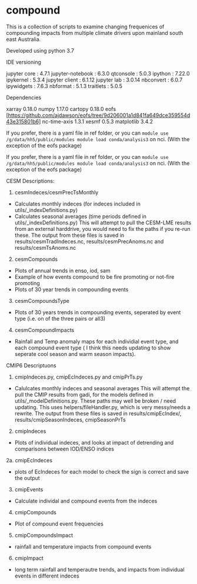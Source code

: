 # compound

This is a collection of scripts to examine changing frequenices of compounding impacts from multiple climate drivers upon mainland south east Australia.

Developed using python 3.7

IDE versioning

jupyter core     : 4.7.1
jupyter-notebook : 6.3.0
qtconsole        : 5.0.3
ipython          : 7.22.0
ipykernel        : 5.3.4
jupyter client   : 6.1.12
jupyter lab      : 3.0.14
nbconvert        : 6.0.7
ipywidgets       : 7.6.3
nbformat         : 5.1.3
traitlets        : 5.0.5

Dependencies

xarray 0.18.0
numpy 1.17.0
cartopy 0.18.0
eofs [https://github.com/ajdawson/eofs/tree/9d206001a1d841fa649dce359554d43e315801b6]
nc-time-axis 1.3.1
xesmf 0.5.3
matplotlib 3.4.2

If you prefer, there is a yaml file in ref folder, or you can 
`module use /g/data/hh5/public/modules
module load conda/analysis3`
on nci. (With the exception of the eofs package)

If you prefer, there is a yaml file in ref folder, or you can 
`module use /g/data/hh5/public/modules
module load conda/analysis3`
on nci. (With the exception of the eofs package)

CESM Descriptions:

1. cesmIndeces/cesmPrecTsMonthly
- Calculates monthly indeces (for indeces included in utils/_indexDefinitions.py)
- Calculates seasonal averages (time periods defined in utils/_indexDefinitions.py)
This will attempt to pull the CESM-LME results from an external harddrive, you would need to fix the paths if you re-run these.
The output from these files is saved in results/cesmTradIndeces.nc, results/cesmPrecAnoms.nc and results/cesmTsAnoms.nc

2. cesmCompounds
- Plots of annual trends in enso, iod, sam
- Example of how events compound to be fire promoting or not-fire promoting
- Plots of 30 year trends in compounding events

3. cesmCompoundsType
- Plots of 30 years trends in compounding events, seperated by event type (i.e. on of the three pairs or all3)

4. cesmCompoundImpacts
- Rainfall and Temp anomaly maps for each individial event type, and each compound event type ( I think this needs updating to show seperate cool season and warm season impacts).

CMIP6 Descriptuons

1. cmipIndeces.py, cmipEcIndeces.py and cmipPrTs.py
- Calulcates monthly indeces and seasonal averages
This will attempt the pull the CMIP results from gadi, for the models defined in utils/_modelDefinitions.py. These paths may well be broken / need updating. This uses helpers/fileHandler.py, which is very messy/needs a rewrite.
The output from these files is saved in results/cmipEcIndex/, results/cmipSeasonIndeces, cmipSeasonPrTs

2. cmipIndeces
- Plots of individual indeces, and looks at impact of detrending and comparisons between IOD/ENSO indices

2a. cmipEcIndeces
- plots of EcIndeces for each model to check the sign is correct and save the output

3. cmipEvents
- Calculate individal and compound events from the indeces

4. cmipCompounds
- Plot of compound event frequencies

5. cmipCompoundsImpact
- rainfall and temperature impacts from compound events

6. cmipImpact
- long term rainfall and temperautre trends, and impacts from individual events in different indeces
